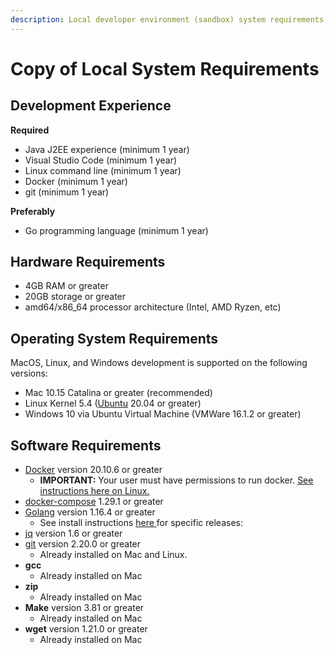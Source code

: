 ```yaml
---
description: Local developer environment (sandbox) system requirements.
---
```


# Copy of Local System Requirements

## **Development Experience**

**Required**

* Java J2EE experience (minimum 1 year)
* Visual Studio Code (minimum 1 year)
* Linux command line (minimum 1 year)
* Docker (minimum 1 year)
* git (minimum 1 year)

**Preferably**

* Go programming language (minimum 1 year)

## **Hardware Requirements**

* &#x20;4GB RAM or greater
* &#x20;20GB storage or greater
* amd64/x86\_64 processor architecture (Intel, AMD Ryzen, etc)

## **Operating System Requirements**

MacOS, Linux, and Windows development is supported on the following versions:

* Mac 10.15 Catalina or greater (recommended)
* Linux Kernel 5.4 ([Ubuntu](https://www.ubuntu.com) 20.04 or greater)
* Windows 10 via Ubuntu Virtual Machine (VMWare 16.1.2 or greater)

## **Software Requirements**

* [Docker](https://www.docker.com) version 20.10.6 or greater
  * **IMPORTANT:** Your user must have permissions to run docker. [See instructions here on Linux.](https://docs.docker.com/engine/install/linux-postinstall/)&#x20;
* [docker-compose](https://docs.docker.com/compose/install/) 1.29.1 or greater
* [Golang](https://golang.org/doc/install) version 1.16.4 or greater
  * See install instructions [here ](https://golang.org/doc/install)for specific releases:
* [jq](https://stedolan.github.io/jq/) version 1.6 or greater
* [git](https://git-scm.com) version 2.20.0 or greater
  * Already installed on Mac and Linux.
* **gcc**
  * Already installed on Mac
* **zip**
  * Already installed on Mac
* **Make** version 3.81 or greater
  * Already installed on Mac
* **wget** version 1.21.0 or greater
  * Already installed on Mac
